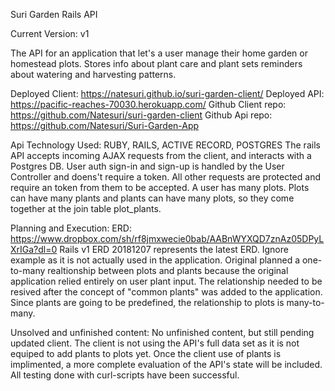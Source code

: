 Suri Garden Rails API

Current Version: v1

The API for an application that let's a user manage their home garden or homestead plots.
Stores info about plant care and plant sets reminders about watering and harvesting patterns.

Deployed Client: https://natesuri.github.io/suri-garden-client/
Deployed API: https://pacific-reaches-70030.herokuapp.com/
Github Client repo: https://github.com/Natesuri/suri-garden-client
Github Api repo: https://github.com/Natesuri/Suri-Garden-App

Api Technology Used: RUBY, RAILS, ACTIVE RECORD, POSTGRES
    The rails API accepts incoming AJAX requests from the client, and interacts with a Postgres DB.
    User auth sign-in and sign-up is handled by the User Controller and doens't require a token.
    All other requests are protected and require an token from them to be accepted.
    A user has many plots. Plots can have many plants and plants can have many plots, so they
    come together at the join table plot_plants.

Planning and Execution:
    ERD: https://www.dropbox.com/sh/rf8jmxwecie0bab/AABnWYXQD7znAz05DPyLXrIGa?dl=0
    Rails v1 ERD 20181207 represents the latest ERD. Ignore example as it is not actually used in the application.
    Original planned a one-to-many realtionship between plots and plants because the original application relied
    entirely on user plant input. The relationship needed to be resived after the concept of "common plants"
    was added to the application. Since plants are going to be predefined, the relationship to plots is many-to-many.

  Unsolved and unfinished content:
    No unfinished content, but still pending updated client.
    The client is not using the API's full data set as it is not equiped to add plants to plots yet.
    Once the client use of plants is implimented, a more complete evaluation of the API's state will be included.
    All testing done with curl-scripts have been successful.
